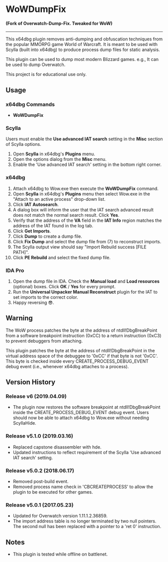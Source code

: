 # WoWDumpFix
#### (Fork of Overwatch-Dump-Fix. Tweaked for WoW)
------


This x64dbg plugin removes anti-dumping and obfuscation techniques from the popular MMORPG game World of Warcraft. It is meant to be used with Scylla (built into x64dbg) to produce process dump files for static analysis.

This plugin can be used to dump most modern Blizzard games. e.g., It can be used to dump Overwatch.

This project is for educational use only.

## Usage

### x64dbg Commands

- **WoWDumpFix**

### Scylla

Users must enable the **Use advanced IAT search** setting in the **Misc** section of Scylla options.

1. Open **Scylla** in x64dbg's **Plugins** menu.
2. Open the options dialog from the **Misc** menu.
3. Enable the 'Use advanced IAT search' setting in the bottom right corner.

### x64dbg

1. Attach x64dbg to Wow.exe then execute the **WoWDumpFix** command.
2. Open **Scylla** in x64dbg's **Plugins** menu then select Wow.exe in the "Attach to an active process" drop-down list.
3. Click **IAT Autosearch**.
4. A dialog box will inform the user that the IAT search advanced result does not match the normal search result. Click **Yes**.
5. Verify that the address of the **VA** field in the **IAT Info** region matches the address of the IAT found in the log tab.
6. Click **Get Imports**.
7. Click **Dump** to create a dump file.
8. Click **Fix Dump** and select the dump file from (7) to reconstruct imports.
9. The Scylla output view should say "Import Rebuild success [FILE PATH]".
10. Click **PE Rebuild** and select the fixed dump file.

### IDA Pro

1. Open the dump file in IDA. Check the **Manual load** and **Load resources** (optional) boxes.  Click **OK** / **Yes** for every prompt.
2. Run the **Universal Unpacker Manual Reconstruct** plugin for the IAT to set imports to the correct color.
3. Happy reversing :sunglasses:.

## Warning

The WoW process patches the byte at the address of ntdll!DbgBreakPoint from a software breakpoint instruction (0xCC) to a return instruction (0xC3) to prevent debuggers from attaching.

This plugin patches the byte at the address of ntdll!DbgBreakPoint in the virtual address space of the debuggee to '0xCC' if that byte is not '0xCC'. This byte is checked inside every CREATE_PROCESS_DEBUG_EVENT debug event (i.e., whenever x64dbg attaches to a process).

## Version History

### Release v6 (2019.04.09)

- The plugin now restores the software breakpoint at ntdll!DbgBreakPoint inside the CREATE_PROCESS_DEBUG_EVENT debug event. Users should now be able to attach x64dbg to Wow.exe without needing ScyllaHide.

### Release v5.1.0 (2019.03.16)

- Replaced capstone disassembler with hde.
- Updated instructions to reflect requirement of the Scylla 'Use advanced IAT search' setting.

### Release v5.0.2 (2018.06.17)

- Removed post-build event.
- Removed process name check in 'CBCREATEPROCESS' to allow the plugin to be executed for other games.

### Release v5.0.1 (2017.05.23)

- Updated for Overwatch version 1.11.1.2.36859.
- The import address table is no longer terminated by two null pointers. The second null has been replaced with a pointer to a 'ret 0' instruction.

## Notes

- This plugin is tested while offline on battlenet.
